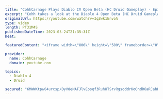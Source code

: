 ```yaml
---
title: "CohhCarnage Plays Diablo IV Open Beta (HC Druid Gameplay) - Episode 5"
excerpt: "Cohh takes a look at the Diablo 4 Open Beta (HC Druid Gameplay) to see what it has to offer. - Watch live at ..."
originalUrl: https://youtube.com/watch?v=IqZwk1EnvoA
type: video
length: PT31M4S
publishedDateTime: 2023-03-24T21:35:31Z
heat: 

featuredContent: "<iframe width=\"800\" height=\"500\" frameborder=\"0\" src=\"https://www.youtube.com/embed/IqZwk1EnvoA\" allow=\"accelerometer; autoplay; encrypted-media; gyroscope; picture-in-picture\" allowfullscreen></iframe>"

provider:
  name: CohhCarnage
  domain: youtube.com

topics:
  - Diablo 4
  - Druid

secured: "6MWWKtpw04urcsp/DyV8eNAFJlvEosqf3RuhHTSrvRgsoddrKoOhdR6aRJahHW0xh/GBOUEl4zWt1sRcFfoRFgPjm7jAH8ZRnJpoaKhbj9HJWpfilODFTN3eUvkyae9mJdpWy7tmbPnc1jqYXguNfACJURnp84hFbkMKMAYSDzpyRUoO50OKxTh0Dwqe1aCViW3QRmvwUmQcRbMzpqqvJ7PGUB2Z6B4HZeJK0VnmnYjhK+BSqRAl/qI4QGWn5vgxZ+NsI+/ywzCYPjg6FktJOVitQV5OYqCdNyzcV1Fu4jJQzQ8wrpa4vDaAAoPOWGruaeGyqPWt2t2QmBVUncSYMPFm8baobH8kAvVr3sWqQxg5lXVHtcj/3/3civZdcDn+/cKSWCRCo7IWfy9WrbfIosJ1QqOYKetb55lX8uYiWIU=;FrXq3Ee0obyLqgpZeD+Ekw=="
---
```


